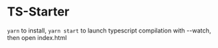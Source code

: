 
# TS-Starter

`yarn` to install, `yarn start` to launch typescript compilation with --watch, then open index.html
